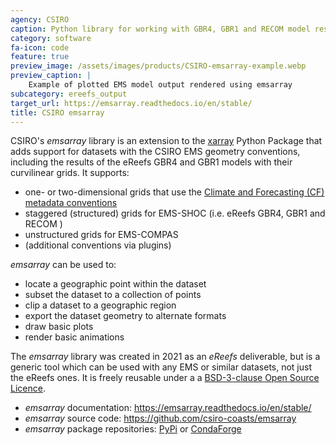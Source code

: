```yaml
---
agency: CSIRO
caption: Python library for working with GBR4, GBR1 and RECOM model results
category: software
fa-icon: code
feature: true
preview_image: /assets/images/products/CSIRO-emsarray-example.webp
preview_caption: |
    Example of plotted EMS model output rendered using emsarray
subcategory: ereefs_output
target_url: https://emsarray.readthedocs.io/en/stable/
title: CSIRO emsarray
---
```

CSIRO's *emsarray* library is an extension to the [xarray](https://docs.xarray.dev/en/stable/) Python Package that adds support for datasets with the CSIRO EMS geometry conventions, including the results of the eReefs GBR4 and GBR1 models with their curvilinear grids. It supports:
- one- or two-dimensional grids that use the [Climate and Forecasting (CF) metadata conventions](https://cfconventions.org/)
- staggered (structured) grids for EMS-SHOC  (i.e. eReefs GBR4, GBR1 and RECOM )
- unstructured grids for EMS-COMPAS
- (additional conventions via plugins)


*emsarray* can be used to:
- locate a geographic point within the dataset
- subset the dataset to a collection of points
- clip a dataset to a geographic region
- export the dataset geometry to alternate formats
- draw basic plots
- render basic animations

The *emsarray* library was created in 2021 as an *eReefs* deliverable, but is a generic tool which can be used with any EMS or similar datasets, not just the eReefs ones.   It is freely reusable under a a [BSD-3-clause Open Source Licence](https://github.com/csiro-coasts/emsarray/blob/main/LICENSE).

- *emsarray* documentation: <https://emsarray.readthedocs.io/en/stable/>
- *emsarray* source code: <https://github.com/csiro-coasts/emsarray>
- *emsarray* package repositories: [PyPi](https://pypi.org/project/emsarray/) or [CondaForge](https://anaconda.org/conda-forge/emsarray/)
